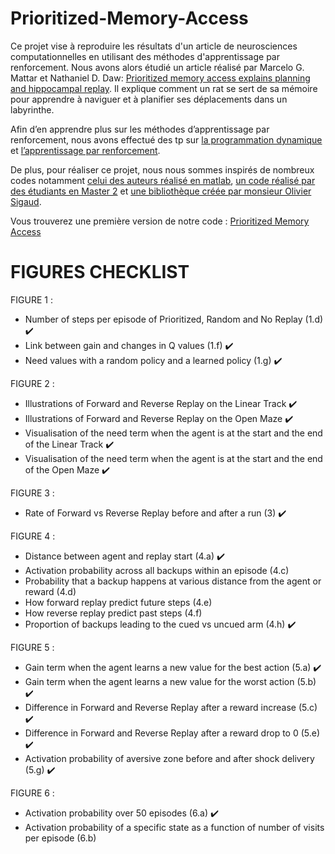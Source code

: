 # Prioritized-Memory-Access

Ce projet vise à reproduire les résultats d'un article de neurosciences computationnelles en utilisant des méthodes d'apprentissage par renforcement. Nous avons alors étudié un article réalisé par Marcelo G. Mattar et Nathaniel D. Daw: [Prioritized memory access explains planning and hippocampal replay](https://www.biorxiv.org/content/biorxiv/early/2018/05/20/225664.full.pdf). Il explique comment un rat se sert de sa mémoire pour apprendre à naviguer et à planifier ses déplacements dans un labyrinthe.

Afin d’en apprendre plus sur les méthodes d’apprentissage par renforcement, nous avons effectué des tp sur [la programmation dynamique](https://colab.research.google.com/drive/1ya63BRxbtrkd2RqHqXeSjDKMh5rPGTAi) et [l’apprentissage par renforcement](https://colab.research.google.com/drive/1-p9yoADgETBNY9VqjjLFaI13GHBHPftp). 

De plus, pour réaliser ce projet, nous nous sommes inspirés de nombreux codes notamment [celui des auteurs réalisé en matlab](https://github.com/marcelomattar/PrioritizedReplay), [un code réalisé par des étudiants en Master 2](https://github.com/osigaud/Prioritized-Memory-Access) et [une bibliothèque créée par monsieur Olivier Sigaud](https://github.com/osigaud/SimpleMazeMDP).

Vous trouverez une première version de notre code : [Prioritized Memory Access](https://colab.research.google.com/drive/1gJQQxFmRuTYHx_oU7vF4k3s7POdKIe6T)



# FIGURES CHECKLIST

FIGURE 1 : 
- Number of steps per episode of Prioritized, Random and No Replay (1.d) ✔️
- Link between gain and changes in Q values (1.f) ✔️
- Need values with a random policy and a learned policy (1.g) ✔️

FIGURE 2 :
- Illustrations of Forward and Reverse Replay on the Linear Track ✔️
- Illustrations of Forward and Reverse Replay on the Open Maze ✔️
- Visualisation of the need term when the agent is at the start and the end of the Linear Track ✔️
- Visualisation of the need term when the agent is at the start and the end of the Open Maze ✔️

FIGURE 3 :
- Rate of Forward vs Reverse Replay before and after a run (3) ✔️

FIGURE 4 :
- Distance between agent and replay start (4.a) ✔️
- Activation probability across all backups within an episode (4.c) 
- Probability that a backup happens at various distance from the agent or reward (4.d) 
- How forward replay predict future steps (4.e)
- How reverse replay predict past steps (4.f)
- Proportion of backups leading to the cued vs uncued arm (4.h) ✔️

FIGURE 5 :
- Gain term when the agent learns a new value for the best action (5.a) ✔️
- Gain term when the agent learns a new value for the worst action (5.b) ✔️
- Difference in Forward and Reverse Replay after a reward increase (5.c) ✔️
- Difference in Forward and Reverse Replay after a reward drop to 0 (5.e) ✔️
- Activation probability of aversive zone before and after shock delivery (5.g) ✔️

FIGURE 6 :
- Activation probability over 50 episodes (6.a) ✔️
- Activation probability of a specific state as a function of number of visits per episode (6.b) 










